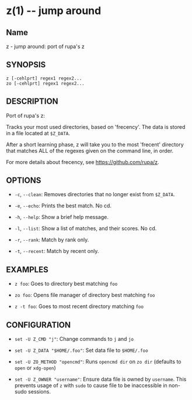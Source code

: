 z(1) -- jump around
=================================
## Name

z - jump around: port of rupa's z

## SYNOPSIS

`z [-cehlprt] regex1 regex2...` <br>
`zo [-cehlprt] regex1 regex2...`

## DESCRIPTION

Port of rupa's z:

Tracks your most used directories, based on 'frecency'. The data is
stored in a file located at `$Z_DATA`.

After a short learning phase, z will take you to the most 'frecent'
directory that matches ALL of the regexes given on the command line,
in order.

For more details about frecency, see https://github.com/rupa/z.

## OPTIONS
  * `-c`, `--clean`:
    Removes directories that no longer exist from `$Z_DATA`.

  * `-e`, `--echo`:
    Prints the best match. No cd.

  * `-h`, `--help`:
    Show a brief help message.

  * `-l`, `--list`:
    Show a list of matches, and their scores. No cd.

  * `-r`, `--rank`:
    Match by rank only.

  * `-t`, `--recent`:
    Match by recent only.

## EXAMPLES

  * `z foo`:
    Goes to directory best matching `foo`

  * `zo foo`:
    Opens file manager of directory best matching `foo`

  * `z -t foo`:
    Goes to most recent directory matching `foo`

## CONFIGURATION

  * `set -U Z_CMD "j"`:
    Change commands to `j` and `jo`

  * `set -U Z_DATA "$HOME/.foo"`:
    Set data file to `$HOME/.foo`

  * `set -U ZO_METHOD "opencmd"`:
    Runs `opencmd dir` on `zo dir` (defaults to `open` or `xdg-open`)

  * `set -U Z_OWNER "username"`:
    Ensure data file is owned by `username`. This prevents usage of `z`
    with `sudo` to cause file to be inaccessible in non-sudo sessions.
